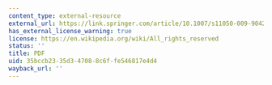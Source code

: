```yaml
---
content_type: external-resource
external_url: https://link.springer.com/article/10.1007/s11050-009-9042-x
has_external_license_warning: true
license: https://en.wikipedia.org/wiki/All_rights_reserved
status: ''
title: PDF
uid: 35bccb23-35d3-4708-8c6f-fe546817e4d4
wayback_url: ''
---
```

